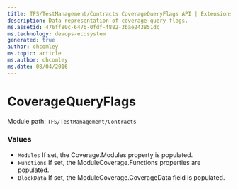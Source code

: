 ```yaml
---
title: TFS/TestManagement/Contracts CoverageQueryFlags API | Extensions for Azure DevOps Services
description: Data representation of coverage query flags.
ms.assetid: 476ff80c-6476-0fdf-f882-3bae243851dc
ms.technology: devops-ecosystem
generated: true
author: chcomley
ms.topic: article
ms.author: chcomley
ms.date: 08/04/2016
---
```


# CoverageQueryFlags

Module path: `TFS/TestManagement/Contracts`

### Values

- `Modules` If set, the Coverage.Modules property is populated.
- `Functions` If set, the ModuleCoverage.Functions properties are populated.
- `BlockData` If set, the ModuleCoverage.CoverageData field is populated.
